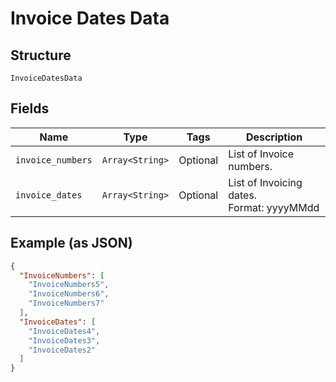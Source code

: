 
# Invoice Dates Data

## Structure

`InvoiceDatesData`

## Fields

| Name | Type | Tags | Description |
|  --- | --- | --- | --- |
| `invoice_numbers` | `Array<String>` | Optional | List of Invoice numbers. |
| `invoice_dates` | `Array<String>` | Optional | List of Invoicing dates.<br>Format: yyyyMMdd |

## Example (as JSON)

```json
{
  "InvoiceNumbers": [
    "InvoiceNumbers5",
    "InvoiceNumbers6",
    "InvoiceNumbers7"
  ],
  "InvoiceDates": [
    "InvoiceDates4",
    "InvoiceDates3",
    "InvoiceDates2"
  ]
}
```

